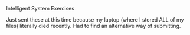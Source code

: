 Intelligent System Exercises

Just sent these at this time because my laptop (where I stored ALL of my files) literally died recently. Had to find an alternative way of submitting.
